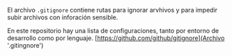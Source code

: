 
El archivo `.gitignore` contiene rutas para ignorar arvhivos
y para impedir subir archivos con inforación sensible.

En este repositorio hay una lista de configuraciones, tanto por
entorno de desarrollo como por lenguaje.
[https://github.com/github/gitignore](Archivo '.gitingnore')
